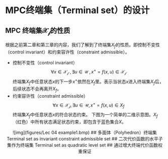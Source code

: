 # MPC终端集（Terminal set）的设计
## MPC 终端集$\mathcal{X_f}$的性质
根据之前第二章和第三章的内容，我们了解到了终端集$X_f$的性质。即控制不变性（control invariant）和约束容许性（constraint admissible）。
* 控制不变性（control invariant）
    $$\forall x \in \mathcal{X_f} \ ,\exists u \in \mathcal{U}\ , x^+=f(x,u)\in \mathcal{X_f}$$
    终端集$X_f$中任意状态$x$的下一步$x^+$依然在$X_f$里。表示当状态$x$进入终端集$X_f$后，后续状态不会再离开$X_f$。
* 约束容许性（constraint admissible）
    $$\forall x \in \mathcal{X_f} ,\exists u \in \mathcal{U}, x^+=f(x,u)\in X_f$$
    终端集$X_f$中任意状态$x$的符合状态约束。
下图为一个简单的二维示意图。$X_f$（红色）中所有状态满足状态约束，即包含于蓝色集合$X$。
<div align=center>![img](figures/Lec 04 example1.bmp)
## 多面体（Polyhedron）终端集 Terminal set as invariant constraint admissible set
## 二次代价函数的水平子集作为终端集 Terminal set as quadratic level set
## 通过增大终端代价函数权重保证
